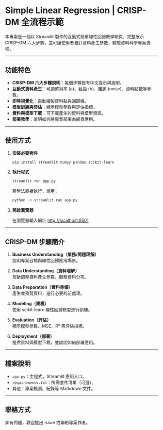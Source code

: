 # Simple Linear Regression | CRISP-DM 全流程示範

本專案是一個以 Streamlit 製作的互動式簡單線性回歸教學網頁，完整展示 CRISP-DM 六大步驟，並可讓使用者自訂資料產生參數，體驗資料科學專案流程。

---

## 功能特色

- **CRISP-DM 六大步驟說明**：每個步驟皆有中文提示與說明。
- **互動式資料產生**：可調整斜率 (a)、截距 (b)、雜訊 (noise)、資料點數等參數。
- **即時視覺化**：自動繪製資料點與回歸線。
- **模型訓練與評估**：顯示模型參數與評估指標。
- **資料與模型下載**：可下載產生的資料與模型資訊。
- **部署教學**：說明如何將專案部署為網頁應用。

---

## 使用方式

1. **安裝必要套件**

   ```bash
   pip install streamlit numpy pandas scikit-learn
   ```

2. **執行程式**

   ```bash
   streamlit run app.py
   ```
   若無法直接執行，請用：
   ```bash
   python -m streamlit run app.py
   ```

3. **開啟瀏覽器**

   在瀏覽器輸入網址 [http://localhost:8501](http://localhost:8501)

---

## CRISP-DM 步驟簡介

1. **Business Understanding（業務/問題理解）**  
   說明專案目標與線性回歸應用場景。

2. **Data Understanding（資料理解）**  
   互動調整資料產生參數，觀察資料分布。

3. **Data Preparation（資料準備）**  
   產生並預覽資料，進行必要的前處理。

4. **Modeling（建模）**  
   使用 scikit-learn 線性回歸模型進行訓練。

5. **Evaluation（評估）**  
   顯示模型參數、MSE、R² 等評估指標。

6. **Deployment（部署）**  
   提供資料與模型下載，並說明如何部署應用。

---

## 檔案說明

- `app.py`：主程式，Streamlit 應用入口。
- `requirements.txt`：所需套件清單（可選）。
- 其他：專案規劃、紀錄等 Markdown 文件。

---

## 聯絡方式

如有問題，歡迎提出 issue 或聯絡專案作者。